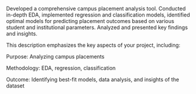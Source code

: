 Developed a comprehensive campus placement analysis tool. Conducted in-depth EDA, implemented regression and classification models, identified optimal models for predicting placement outcomes based on various student and institutional parameters. Analyzed and presented key findings and insights.

This description emphasizes the key aspects of your project, including:

Purpose: Analyzing campus placements

Methodology: EDA, regression, classification

Outcome: Identifying best-fit models, data analysis, and insights of the dataset
